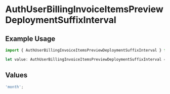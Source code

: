 # AuthUserBillingInvoiceItemsPreviewDeploymentSuffixInterval

## Example Usage

```typescript
import { AuthUserBillingInvoiceItemsPreviewDeploymentSuffixInterval } from '@vercel/client/models/components';

let value: AuthUserBillingInvoiceItemsPreviewDeploymentSuffixInterval = 'month';
```

## Values

```typescript
'month';
```

